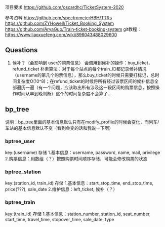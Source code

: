 项目要求
https://github.com/oscardhc/TicketSystem-2020

参考资料
https://github.com/spectrometerHBH/TTRs
https://github.com/ZYHowell/Ticket_Booking_System
https://github.com/AryaGuo/Train-ticket-booking-system
git教程：https://www.liaoxuefeng.com/wiki/896043488029600

## Questions
1. 候补？（会影响到 user的购票信息）
会调用到候补的操作：buy_ticket，refund_ticket
朴素算法：对于每个站点的每个train_ID都记录候补情况（username的第几个购票信息），那么buy_ticket的时候只需要打标记，总时间复杂度O(10^8)；在refund_ticket的时候将所有经过该票区间的候补信息全部遍历一遍（有一个问题，应该取出所有涉及这一段区间的购票信息，按照操作时间从早到晚判断）这个的时间复杂度不会算了...



## bp_tree

说明：bp_tree里面的基本信息默认只有在modify_profile的时候会变化，而列车/车站的基本信息默认不变（看到会变的话和我说一下啊）

### bptree_user
key:(username)
存储
1.基本信息：username, password, name, mail, privilege
2.购票信息：用数组（？）按照购票时间顺序存储，可能会修改购票的状态

### bptree_station
key:(station_id, train_id)
存储
1.基本信息：start_stop_time, end_stop_time, price(???), sale_date
2.维护信息：left_ticket, 候补（？）

### bptree_train
key:(train_id)
存储
1.基本信息：station_number, station_id, seat_number, start_time, travel_time, stopover_time, sale_date, type



